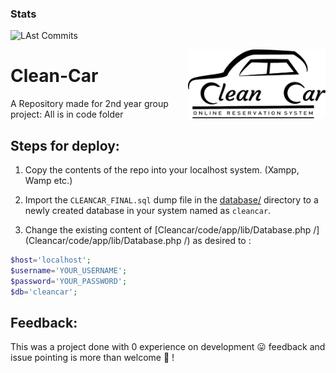 
### Stats
![LAst Commits](https://img.shields.io/github/last-commit/ov1n/Cleancar)

<img src="code/public/images/4444.png" alt="CleanCar" width="220" align="right" />

# Clean-Car

A Repository made for 2nd year group project:
All is in code folder

## Steps for deploy:

1. Copy the contents of the  repo into your localhost system. (Xampp, Wamp etc.)
2. Import the `CLEANCAR_FINAL.sql` dump file in the [database/](database) directory to a newly created database in your system named as `cleancar`. 


3. Change the  existing content of [Cleancar/code/app/lib/Database.php /](Cleancar/code/app/lib/Database.php /) as desired to :

```php
$host='localhost';
$username='YOUR_USERNAME';
$password='YOUR_PASSWORD';
$db='cleancar';
```

## Feedback:

This was a project done with 0 experience on development :stuck_out_tongue: feedback and issue pointing is more than welcome :pray: !

